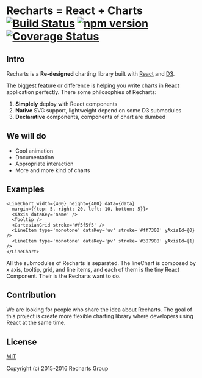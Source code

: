 # Recharts = React + Charts [![Build Status](https://travis-ci.org/recharts/recharts.svg)](https://travis-ci.org/recharts/recharts) [![npm version](https://badge.fury.io/js/recharts.svg)](http://badge.fury.io/js/recharts) [![Coverage Status](https://coveralls.io/repos/recharts/recharts/badge.svg?branch=master&service=github)](https://coveralls.io/github/recharts/recharts?branch=master)

## Intro

Recharts is a **Re-designed** charting library built with [React](https://facebook.github.io/react/) and [D3](http://d3js.org).

The biggest feature or difference is helping you write charts in React application perfectly. There some philosophies of Recharts:

1. **Simplely** deploy with React components
1. **Native** SVG support, lightweight depend on some D3 submodules
1. **Declarative** components, components of chart are dumbed

## We will do

- Cool animation
- Documentation
- Appropriate interaction
- More and more kind of charts

## Examples

```
<LineChart width={400} height={400} data={data}
  margin={{top: 5, right: 20, left: 10, bottom: 5}}>
  <XAxis dataKey='name' />
  <Tooltip />
  <CartesianGrid stroke='#f5f5f5' />
  <LineItem type='monotone' dataKey='uv' stroke='#ff7300' yAxisId={0} />
  <LineItem type='monotone' dataKey='pv' stroke='#387908' yAxisId={1} />
</LineChart>
```

All the submodules of Recharts is separated. The lineChart is composed by x axis, tooltip, grid, and line items, and each of them is the tiny React Component. Their is the Recharts want to do.

## Contribution

We are looking for people who share the idea about Recharts. The goal of this project is create more flexible charting library where developers using React at the same time.

## License

[MIT](http://opensource.org/licenses/MIT)

Copyright (c) 2015-2016 Recharts Group
